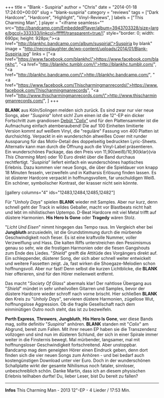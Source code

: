 +++
title = "Blank - Suspiria"
author = "Chris"
date = "2014-01-18 17:24:00+00:00"
slug = "blank-suspiria"
category = "reviews"
tags = ["Dark Hardcore", "Hardcore", "Highlight", "Vinyl-Reviews", ]
labels = ["This Charming Man", ]
player = "<iframe seamless=\"\" src=\"http://bandcamp.com/EmbeddedPlayer/album=3943703328/size=large/bgcol=333333/linkcol=ffffff/transparent=true/\" style=\"border: 0; width: 690px; height: 928px;\"><a href=\"http://blankhc.bandcamp.com/album/suspiria\">Suspiria by blank</a></iframe>"
image = "http://necroslaughter.de/wp-content/uploads/2014/01/Blank-Suspiria.jpg"
links = ["<a href=\"https://www.facebook.com/blankhc\">https://www.facebook.com/blankhc</a>", "<a href=\"http://blankhc.tumblr.com/\">http://blankhc.tumblr.com/</a>", "<a href=\"http://blankhc.bandcamp.com/\">http://blankhc.bandcamp.com/</a>", "<a href=\"https://www.facebook.com/Thischarmingmanrecords\">https://www.facebook.com/Thischarmingmanrecords</a>", "<a href=\"http://www.thischarmingmanrecords.com/\">http://www.thischarmingmanrecords.com/</a>", ]
+++

**BLANK** aus Köln/Solingen melden sich zurück. Es sind zwar nur vier neue Songs, aber "_Suspiria_" lohnt sich! Zum einen ist die 12"-EP ein dicker Fortschritt zum grandiosen <a href="http://necroslaughter.de/2012/08/blank-calix/" title="Blank – Calix">Debüt "_Calix_"</a> und für den Plattensammler ist die Aufmachung einfach atemberaubend! Die auf 100 Einheiten limitierte Version kommt auf weißem Vinyl, die "reguläre" Fassung von 400 Platten ist durchsichtig. Verpackt in ein wunderschön altweißes Cover mit runder Aussparung für das Motiv-Detail des doppelseitig bedruckten Lyric-Sheets. Alternativ kann man durch die Öffnung auch die Vinyl-Label präsentieren. Ein wunderschönes Package, das den Preis von 11,90(weiß)/10,90(klar)(via _This Charming Man_) oder 10 Euro direkt über die Band durchaus rechtfertigt. "_Suspiria_" liefert einfach ein wunderschönes haptisches Erlebnis. Dazu kommen vier neue Songs, die über die Spieldauer von knapp 18 Minuten fesseln, verzweifeln und in Katharsis Erlösung finden lassen. Es ist düsterer Hardcore verpackt in hoffnungsvollem, far unschuldigen Weiß. Ein schöner, symbolischer Kontrast, der krasser nicht sein könnte.

[gallery columns="4" ids="12483,12484,12485,12482"]

Für "_Unholy Days_" spielen **BLANK** wieder mit Samples. Aber nur kurz, denn schnell geht der Track in wildes Geballer, macht vor Blastbeats nicht halt und lebt im nihilistischen Uptempo. D-Beat Hardcore mit viel Metal trifft auf düstere Harmonien. **His Hero Is Gone** oder **Tragedy** wären Stolz.

"_Licht Und Eisen_" nimmt hingegen das Tempo raus. Im Vergleich eher bei **Jungbluth** anzusiedeln, ist die Grundstimmung durch die mürbende Geschwindigkeit noch fieser. Es ist eine kraftvolle Nummer, voller Verzweiflung und Hass. Die kalten Riffs unterstreichen den Pessimismus genau so sehr, wie die frostigen Harmonien oder die fiesen Gangshouts zum Ende des Liedes.
"_Shield_" greift die Attitüde des Vorgängers direkt auf. Ein schleppender, düsterer Song, der sich aber schnell weiter entwickelt und weitere Fassetten zeigt. Ja, fast wirken die Shoegaze-Melodien schon hoffnungsvoll. Aber nur fast! Denn selbst die kurzen Lichtblicke, die **BLANK** hier offerieren, sind für den Hörer meilenweit entfernt.

Das macht "_Society Of Glass_" abermals klar! Der nahtlose Übergang aus "_Shield_" mündet in sehr unheilvollen Gitarren und Samples, bevor der düstere Hardcore wieder schroff nach vorne brischt. Hier schließen **BLANK** den Kreis zu "_Unholy Days_", servieren düstere Harmonien, zügellose Wut, hoffnungslose Aggression. Ob die fragile Gesellschaft nach dem einminütigen Outro noch steht, das ist zu bezweifeln.

**Perth Express**, **Throwers**, **Jungbluth**, **His Hero Is Gone**, wer diese Bands mag, sollte definitiv "_Suspiria_" anhören. **BLANK** standen mit "_Calix_" am Abgrund, bereit zum Fallen. Mit ihrer neuen EP haben sie die Transzendenz vollzogen und sind nun im düsteren Schlund, der sich in einer Spirale immer weiter in die Finsternis bewegt. Mal mürbender, langsamer, mal mit hoffnungsloser Geschwindigkeit fortschreitend. Aber unstoppbar. Bandcamp mag dem geneigten Hörer einen Eindruck geben, denn dort finden sich die vier neuen Songs zum Anhören - und bei bedarf auch kostengünstigen Download unter vier Euro. Doch in der wunderschönen Schallplatte wirkt der gesamte Nihilismus noch fataler, sinnloser, unbeschreiblich schön. Danke Martin, dass ich an diesem physischen Erlebnis teilhaben durfte! Du, lieber Leser, bist Du bereit zu fallen?





---
**Infos**
This Charming Man - 2013
12"-EP - 4 Lieder / 17:53 Min.
